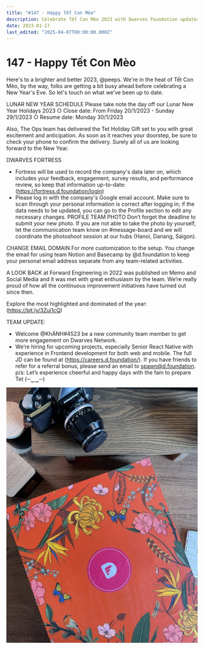 ```yaml
---
title: "#147 - Happy Tết Con Mèo"
description: Celebrate Tết Con Mèo 2023 with Dwarves Foundation updates on Lunar New Year schedules, team news, new email domains, and job openings in React Native development.
date: 2023-01-17
last_edited: "2025-04-07T00:00:00.000Z"
---
```


# 147 - Happy Tết Con Mèo

Here's to a brighter and better 2023, @peeps. We're in the heat of Tết Con Mèo, by the way, folks are getting a bit busy ahead before celebrating a New Year's Eve. So let's touch on what we've been up to date.

LUNAR NEW YEAR SCHEDULE
Please take note the day off our Lunar New Year Holidays 2023
○ Close date: From Friday 20/1/2023 - Sunday 29/1/2023
○ Resume date: Monday 30/1/2023

Also, The Ops team has delivered the Tet Holiday Gift set to you with great excitement and anticipation. As soon as it reaches your doorstep, be sure to check your phone to confirm the delivery. Surely all of us are looking forward to the New Year.

DWARVES FORTRESS

- Fortress will be used to record the company's data later on, which includes your feedback, engagement, survey results, and performance review, so keep that information up-to-date: (<https://fortress.d.foundation/login>)
- Please log in with the company's Google email account. Make sure to scan through your personal information is correct after logging in; if the data needs to be updated, you can go to the Profile section to edit any necessary changes.
  PROFILE TEAM PHOTO
  Don’t forget the deadline to submit your new photo. If you are not able to take the photo by yourself, let the communication team know on #message-board and we will coordinate the photoshoot session at our hubs (Hanoi, Danang, Saigon).

CHANGE EMAIL DOMAIN
For more customization to the setup. You change the email for using team Notion and Basecamp by @d.foundation to keep your personal email address separate from any team-related activities.

A LOOK BACK at Forward Engineering in 2022 was published on Memo and Social Media and it was met with great enthusiasm by the team. We’re really proud of how all the continuous improvement initiatives have turned out since then.

Explore the most highlighted and dominated of the year: (<https://bit.ly/3Zui1cQ>)

TEAM UPDATE:

- Welcome @KhÁNH#4523 be a new community team member to get more engagement on Dwarves Network.
- We’re hiring for upcoming projects, especially Senior React Native with experience in Frontend development for both web and mobile. The full JD can be found at (<https://careers.d.foundation/>). If you have friends to refer for a referral bonus, please send an email to <spawn@d.foundation>.
  p/s: Let’s experience cheerful and happy days with the fam to prepare Tet (─‿‿─)

![](assets/notion-image-1744007333285-0lrju.webp)
